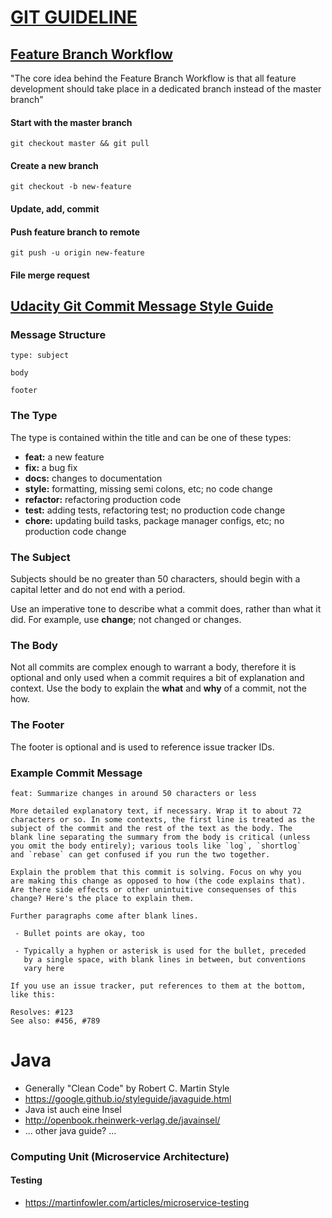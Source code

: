 # [GIT GUIDELINE](https://git-scm.com/book/en/v2/Distributed-Git-Contributing-to-a-Project)

<section>

## [Feature Branch Workflow](https://www.atlassian.com/git/tutorials/comparing-workflows/feature-branch-workflow)
"The core idea behind the Feature Branch Workflow is that all feature development should take place in a dedicated branch instead of the master branch"

#### Start with the master branch
`git checkout master && git pull`

#### Create a new branch
`git checkout -b new-feature`

#### Update, add, commit

#### Push feature branch to remote
`git push -u origin new-feature`

#### File merge request

## [Udacity Git Commit Message Style Guide](https://udacity.github.io/git-styleguide/)

### Message Structure
    type: subject

    body

    footer

<article>

### The Type

The type is contained within the title and can be one of these types:

*   **feat:** a new feature
*   **fix:** a bug fix
*   **docs:** changes to documentation
*   **style:** formatting, missing semi colons, etc; no code change
*   **refactor:** refactoring production code
*   **test:** adding tests, refactoring test; no production code change
*   **chore:** updating build tasks, package manager configs, etc; no production code change

</article>

<article>

### The Subject

Subjects should be no greater than 50 characters, should begin with a capital letter and do not end with a period.

Use an imperative tone to describe what a commit does, rather than what it did. For example, use **change**; not changed or changes.

</article>

<article>

### The Body

Not all commits are complex enough to warrant a body, therefore it is optional and only used when a commit requires a bit of explanation and context. Use the body to explain the **what** and **why** of a commit, not the how.

</article>

<article>

### The Footer

The footer is optional and is used to reference issue tracker IDs.

</article>

<article>

### Example Commit Message

    feat: Summarize changes in around 50 characters or less

    More detailed explanatory text, if necessary. Wrap it to about 72
    characters or so. In some contexts, the first line is treated as the
    subject of the commit and the rest of the text as the body. The
    blank line separating the summary from the body is critical (unless
    you omit the body entirely); various tools like `log`, `shortlog`
    and `rebase` can get confused if you run the two together.

    Explain the problem that this commit is solving. Focus on why you
    are making this change as opposed to how (the code explains that).
    Are there side effects or other unintuitive consequenses of this
    change? Here's the place to explain them.

    Further paragraphs come after blank lines.

     - Bullet points are okay, too

     - Typically a hyphen or asterisk is used for the bullet, preceded
       by a single space, with blank lines in between, but conventions
       vary here

    If you use an issue tracker, put references to them at the bottom,
    like this:

    Resolves: #123
    See also: #456, #789

</article>

</section>

# Java
<section>

+ Generally "Clean Code" by Robert C. Martin Style
+ https://google.github.io/styleguide/javaguide.html
+ Java ist auch eine Insel
+ http://openbook.rheinwerk-verlag.de/javainsel/
+ ... other java guide? ...

### Computing Unit (Microservice Architecture)
#### Testing
+ https://martinfowler.com/articles/microservice-testing

</section>

